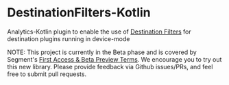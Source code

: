# DestinationFilters-Kotlin

Analytics-Kotlin plugin to enable the use of [Destination Filters](https://segment.com/docs/connections/destinations/destination-filters/) for destination plugins running in device-mode

NOTE: This project is currently in the Beta phase and is covered by Segment's [First Access & Beta Preview Terms](https://segment.com/legal/first-access-beta-preview/). We encourage you to try out this new library. Please provide feedback via Github issues/PRs, and feel free to submit pull requests.
